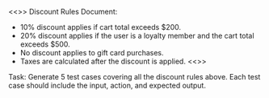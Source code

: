 <<<External Knowledge>>>
Discount Rules Document:
- 10% discount applies if cart total exceeds $200.
- 20% discount applies if the user is a loyalty member and the cart total exceeds $500.
- No discount applies to gift card purchases.
- Taxes are calculated after the discount is applied.
<<<End External Knowledge>>>

Task:
Generate 5 test cases covering all the discount rules above. Each test case should include the input, action, and expected output.